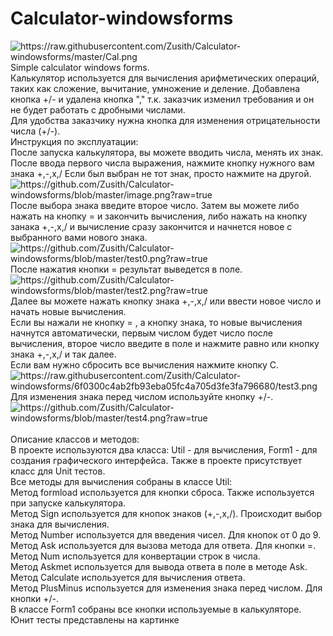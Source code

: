 # Calculator-windowsforms

<img src = "https://raw.githubusercontent.com/Zusith/Calculator-windowsforms/master/Cal.png" alt = "https://raw.githubusercontent.com/Zusith/Calculator-windowsforms/master/Cal.png">
Simple calculator windows forms.
<br>
Калькулятор используется для вычисления арифметических операций, таких как сложение, вычитание, умножение и деление. Добавлена кнопка +/- и удалена кнопка "," т.к. заказчик изменил требования и он не будет работать с дробными числами.
<br>
Для удобства заказчику нужна кнопка для изменения отрицательности числа (+/-).
<br>
Инструкция по эксплуатации:
<br>
После запуска калькулятора, вы можете вводить числа, менять их знак.
<br>
После ввода первого числа выражения, нажмите кнопку нужного вам знака +,-,x,/ Если был выбран не тот знак, просто нажмите на другой.
<br>
<img src = "https://github.com/Zusith/Calculator-windowsforms/blob/master/image.png?raw=true" alt = "https://github.com/Zusith/Calculator-windowsforms/blob/master/image.png?raw=true">
<br>
После выбора знака введите второе число. Затем вы можете либо нажать на кнопку = и закончить вычисления, либо нажать на кнопку занака +,-,x,/ и вычисление сразу закончится и начнется новое с выбранного вами нового знака.
<br>
<img src = "https://github.com/Zusith/Calculator-windowsforms/blob/master/test0.png?raw=true" alt = "https://github.com/Zusith/Calculator-windowsforms/blob/master/test0.png?raw=true">
<br>
После нажатия кнопки = результат выведется в поле.
<img src = "https://github.com/Zusith/Calculator-windowsforms/blob/master/test2.png?raw=true" alt = "https://github.com/Zusith/Calculator-windowsforms/blob/master/test2.png?raw=true">
<br>
Далее вы можете нажать кнопку знака +,-,х,/ или ввести новое число и начать новые вычисления.
<br>
Если вы нажали не кнопку = , а кнопку знака, то новые вычисления начнутся автоматически, первым числом будет число после вычисления, второе число введите в поле и нажмите равно или кнопку знака +,-,х,/ и так далее.
<br>
Если вам нужно сбросить все вычисления нажмите кнопку С.
<img src = "https://raw.githubusercontent.com/Zusith/Calculator-windowsforms/6f0300c4ab2fb93eba05fc4a705d3fe3fa796680/test3.png" alt = "https://raw.githubusercontent.com/Zusith/Calculator-windowsforms/6f0300c4ab2fb93eba05fc4a705d3fe3fa796680/test3.png">
<br>
Для изменения знака перед числом используйте кнопку +/-.
<img src = "https://github.com/Zusith/Calculator-windowsforms/blob/master/test4.png?raw=true" alt = "https://github.com/Zusith/Calculator-windowsforms/blob/master/test4.png?raw=true">
<br>
<br>
Описание классов и методов:
<br>
В проекте используются два класса: Util - для вычисления, Form1 - для создания графического интерфейса. Также в проекте присутствует класс для Unit тестов.
<br>
Все методы для вычисления собраны в классе Util:
<br>
Метод formload используется для кнопки сброса. Также используется при запуске калькулятора.
<br>
Метод Sign используется для кнопок знаков (+,-,х,/). Происходит выбор знака для вычисления.
<br>
Метод Number используется для введения чисел. Для кнопок от 0 до 9.
<br>
Метод Ask используется для вызова метода для ответа. Для кнопки =.
<br>
Метод Num используется для конвертации строк в числа.
<br>
Метод Askmet используется для вывода ответа в поле в методе Ask.
<br>
Метод Calculate используется для вычисления ответа.
<br>
Метод PlusMinus используется для изменения знака перед числом. Для кнопки +/-. 
<br>
В классе Form1 собраны все кнопки используемые в калькуляторе. 
<br>
Юнит тесты представлены на картинке
<src image = "https://github.com/Zusith/Calculator-windowsforms/blob/master/Юнит%20тесты.png?raw=true" alt = "https://github.com/Zusith/Calculator-windowsforms/blob/master/Юнит%20тесты.png?raw=true">

